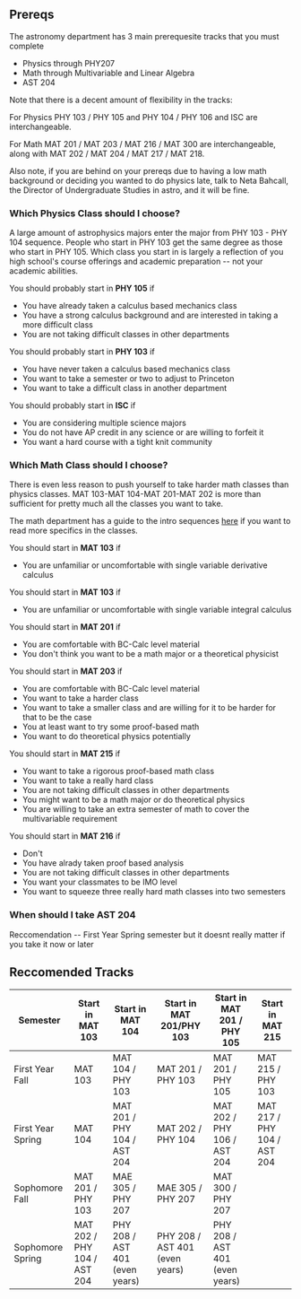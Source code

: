 ## Prereqs

The astronomy department has 3 main prerequesite tracks that you must complete

- Physics through PHY207
- Math through Multivariable and Linear Algebra
- AST 204

Note that there is a decent amount of flexibility in the tracks: 

For Physics PHY 103 / PHY 105 and PHY 104 / PHY 106 and ISC are interchangeable.

For Math MAT 201 / MAT 203 / MAT 216 / MAT 300 are interchangeable, along with MAT 202 / MAT 204 / MAT 217 / MAT 218.

Also note, if you are behind on your prereqs due to having a low math background or deciding you wanted to do physics late, talk to Neta Bahcall, the Director of Undergraduate Studies in astro, and it will be fine.

### Which Physics Class should I choose?
A large amount of astrophysics majors enter the major from PHY 103 - PHY 104 sequence.  People who start in PHY 103 get the same degree as those who start in PHY 105.  Which class you start in is largely a reflection of you high school's course offerings and academic preparation -- not your academic abilities.

You should probably start in **PHY 105** if
- You have already taken a calculus based mechanics class
- You have a strong calculus background and are interested in taking a more difficult class
- You are not taking difficult classes in other departments

You should probably start in **PHY 103** if
- You have never taken a calculus based mechanics class
- You want to take a semester or two to adjust to Princeton
- You want to take a difficult class in another department

You should probably start in **ISC** if
- You are considering multiple science majors
- You do not have AP credit in any science or are willing to forfeit it
- You want a hard course with a tight knit community

### Which Math Class should I choose?
There is even less reason to push yourself to take harder math classes than physics classes. MAT 103-MAT 104-MAT 201-MAT 202 is more than sufficient for pretty much all the classes you want to take.

The math department has a guide to the intro sequences [here](https://www.math.princeton.edu/undergraduate/placement/sequences) if you want to read more specifics in the classes.

You should start in **MAT 103** if
- You are unfamiliar or uncomfortable with single variable derivative calculus

You should start in **MAT 103** if
- You are unfamiliar or uncomfortable with single variable integral calculus

You should start in **MAT 201** if
- You are comfortable with BC-Calc level material
- You don't think you want to be a math major or a theoretical physicist

You should start in **MAT 203** if
- You are comfortable with BC-Calc level material
- You want to take a harder class
- You want to take a smaller class and are willing for it to be harder for that to be the case
- You at least want to try some proof-based math
- You want to do theoretical physics potentially

You should start in **MAT 215** if
- You want to take a rigorous proof-based math class
- You want to take a really hard class
- You are not taking difficult classes in other departments
- You might want to be a math major or do theoretical physics
- You are willing to take an extra semester of math to cover the multivariable requirement

You should start in **MAT 216** if
- Don't
- You have alrady taken proof based analysis
- You are not taking difficult classes in other departments
- You want your classmates to be IMO level
- You want to squeeze three really hard math classes into two semesters

### When should I take AST 204
Reccomendation -- First Year Spring semester but it doesnt really matter if you take it now or later


## Reccomended Tracks

|Semester|Start in MAT 103| Start in MAT 104 | Start in MAT 201/PHY 103 | Start in MAT 201 / PHY 105| Start in MAT 215|
|--------|----------------|------------------|--------------------------|---------------------------|-----------------|
|First Year Fall | MAT 103 | MAT 104 / PHY 103 | MAT 201 / PHY 103 | MAT 201 / PHY 105 | MAT 215 / PHY 103|
|First Year Spring | MAT 104 | MAT 201 / PHY 104 / AST 204 | MAT 202 / PHY 104 | MAT 202 / PHY 106 / AST 204 | MAT 217 / PHY 104 / AST 204|
|Sophomore Fall | MAT 201 / PHY 103 | MAE 305 / PHY 207 | MAE 305 / PHY 207| MAT 300 / PHY 207 |
|Sophomore Spring | MAT 202 / PHY 104 / AST 204 | PHY 208 / AST 401 (even years) | PHY 208 / AST 401 (even years) | PHY 208 / AST 401 (even years)|

